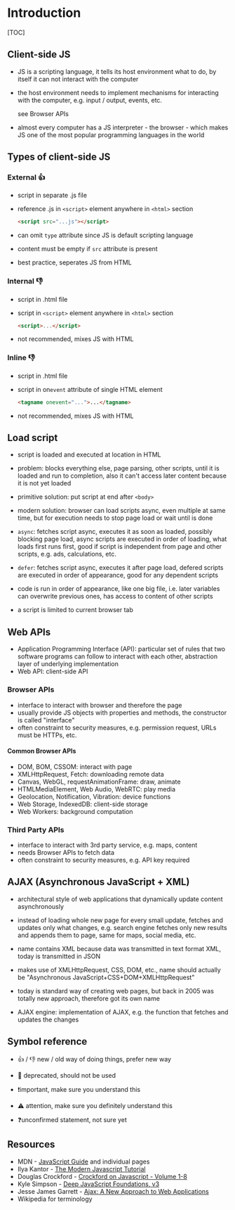 # Introduction

[TOC]

## Client-side JS

- JS is a scripting language, it tells its host environment what to do, by itself it can not interact with the computer

- the host environment needs to implement mechanisms for interacting with the computer, e.g. input / output, events, etc.

  see Browser APIs

- almost every computer has a JS interpreter - the browser - which makes JS one of the most popular programming languages in the world



## Types of client-side JS

### External 👍

- script in separate .js file

- reference .js in `<script>` element anywhere in `<html>` section

  ```html
  <script src="...js"></script>
  ```

- can omit `type` attribute since JS is default scripting language
- content must be empty if `src` attribute is present
- best practice, seperates JS from HTML

### Internal 👎

- script in .html file

- script in `<script>` element anywhere in `<html>` section

  ```html
  <script>...</script>
  ```

- not recommended, mixes JS with HTML

### Inline 👎

- script in .html file

- script in on`event` attribute of single HTML element

  ```html
  <tagname onevent="...">...</tagname>
  ```

- not recommended, mixes JS with HTML



## Load script

- script is loaded and executed at location in HTML
- problem: blocks everything else, page parsing, other scripts, until it is loaded and run to completion, also it can't access later content because it is not yet loaded
- primitive solution: put script at end after `<body>`
- modern solution: browser can load scripts async, even multiple at same time, but for execution needs to stop page load or wait until is done

- `async`: fetches script async, executes it as soon as loaded, possibly blocking page load, async scripts are executed in order of loading, what loads first runs first, good if script is independent from page and other scripts, e.g. ads, calculations, etc.

- `defer`: fetches script async, executes it after page load, defered scripts are executed in order of appearance, good for any dependent scripts

- code is run in order of appearance, like one big file, i.e. later variables can overwrite previous ones, has access to content of other scripts

- a script is limited to current browser tab



## Web APIs

- Application Programming Interface (API): particular set of rules that two software programs can follow to interact with each other, abstraction layer of underlying implementation
- Web API: client-side API

### Browser APIs

- interface to interact with browser and therefore the page
- usually provide JS objects with properties and methods, the constructor is called "interface"
- often constraint to security measures, e.g. permission request, URLs must be HTTPs, etc.

#### Common Browser APIs

- DOM, BOM, CSSOM: interact with page
- XMLHttpRequest, Fetch: downloading remote data
- Canvas, WebGL, requestAnimationFrame: draw, animate
- HTMLMediaElement, Web Audio, WebRTC: play media
- Geolocation, Notification, Vibration: device functions
- Web Storage, IndexedDB: client-side storage
- Web Workers: background computation

### Third Party APIs

- interface to interact with 3rd party service, e.g. maps, content
- needs Browser APIs to fetch data
- often constraint to security measures, e.g. API key required



## AJAX (Asynchronous JavaScript + XML)

- architectural style of web applications that dynamically update content asynchronously
- instead of loading whole new page for every small update, fetches and updates only what changes, e.g. search engine fetches only new results and appends them to page, same for maps, social media, etc.
- name contains XML because data was transmitted in text format XML, today is transmitted in JSON

- makes use of XMLHttpRequest, CSS, DOM, etc., name should actually be "Asynchronous JavaScript+CSS+DOM+XMLHttpRequest"
- today is standard way of creating web pages, but back in 2005 was totally new approach, therefore got its own name
- AJAX engine: implementation of AJAX, e.g. the function that fetches and updates the changes



## Symbol reference

- 👍 / 👎 new / old way of doing things, prefer new way

- 🚫 deprecated, should not be used
- ❗️important, make sure you understand this
- ⚠️ attention, make sure you definitely understand this
- ❓unconfirmed statement, not sure yet



## Resources

- MDN - [JavaScript Guide](https://developer.mozilla.org/en-US/docs/Web/JavaScript/Guide) and individual pages
- Ilya Kantor - [The Modern Javascript Tutorial](https://javascript.info/)
- Douglas Crockford - [Crockford on Javascript - Volume 1-8](https://www.youtube.com/playlist?list=PL7664379246A246CB)
- Kyle Simpson - [Deep JavaScript Foundations, v3](https://frontendmasters.com/courses/deep-javascript-v3/)
- Jesse James Garrett - [Ajax: A New Approach to Web Applications](https://web.archive.org/web/20150910072359/http://adaptivepath.org/ideas/ajax-new-approach-web-applications/)
- Wikipedia for terminology